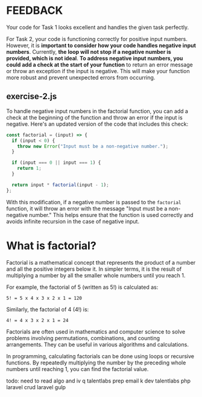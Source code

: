 # FEEDBACK

Your code for Task 1 looks excellent and handles the given task perfectly.

For Task 2, your code is functioning correctly for positive input numbers. However, it is **important to consider how your code handles negative input numbers**. Currently, **the loop will not stop if a negative number is provided, which is not ideal**. **To address negative input numbers, you could add a check at the start of your function** to return an error message or throw an exception if the input is negative. This will make your function more robust and prevent unexpected errors from occurring. 

## exercise-2.js

To handle negative input numbers in the factorial function, you can add a check at the beginning of the function and throw an error if the input is negative. Here's an updated version of the code that includes this check:

```javascript
const factorial = (input) => {
  if (input < 0) {
    throw new Error("Input must be a non-negative number.");
  }

  if (input === 0 || input === 1) {
    return 1;
  }

  return input * factorial(input - 1);
};
```

With this modification, if a negative number is passed to the `factorial` function, it will throw an error with the message "Input must be a non-negative number." This helps ensure that the function is used correctly and avoids infinite recursion in the case of negative input.

# What is factorial?

Factorial is a mathematical concept that represents the product of a number and all the positive integers below it. In simpler terms, it is the result of multiplying a number by all the smaller whole numbers until you reach 1.

For example, the factorial of 5 (written as 5!) is calculated as:

`5! = 5 x 4 x 3 x 2 x 1 = 120`

Similarly, the factorial of 4 (4!) is:

`4! = 4 x 3 x 2 x 1 = 24`

Factorials are often used in mathematics and computer science to solve problems involving permutations, combinations, and counting arrangements. They can be useful in various algorithms and calculations.

In programming, calculating factorials can be done using loops or recursive functions. By repeatedly multiplying the number by the preceding whole numbers until reaching 1, you can find the factorial value.

todo:
need to read algo and iv q talentlabs
prep email k dev talentlabs
php
laravel
crud laravel
gulp